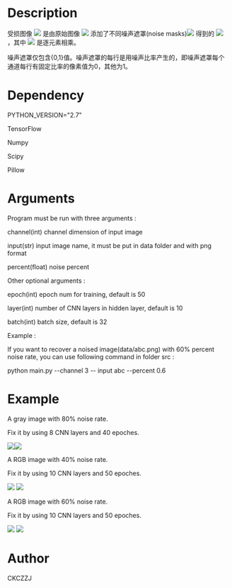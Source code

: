 # Description

受损图像 ![](http://chart.googleapis.com/chart?cht=tx&chl=x)  是由原始图像 ![](http://chart.googleapis.com/chart?cht=tx&chl=I\in%20R^{H*W*C}) 添加了不同噪声遮罩(noise masks)![](http://chart.googleapis.com/chart?cht=tx&chl=%20M\in%20R^{H*W*C}) 得到的 ![](http://chart.googleapis.com/chart?cht=tx&chl=I\odot%20M)  ，其中 ![](http://chart.googleapis.com/chart?cht=tx&chl=\odot) 是逐元素相乘。

噪声遮罩仅包含{0,1}值。噪声遮罩的每行是用噪声比率产生的，即噪声遮罩每个通道每行有固定比率的像素值为0，其他为1。



# Dependency

PYTHON_VERSION="2.7"

TensorFlow

Numpy

Scipy

Pillow



# Arguments

Program must be run with three arguments :

channel(int) channel dimension of input image

input(str) input image name, it must be put in data folder and with png format

percent(float) noise percent



Other optional arguments :

epoch(int) epoch num for training, default is 50

layer(int) number of CNN layers in hidden layer, default is 10

batch(int) batch size, default is 32



Example :

If you want to recover a noised image(data/abc.png) with 60% percent noise rate, you can use following command in folder src :

python main.py --channel 3 -- input abc --percent 0.6



# Example

A gray image with 80% noise rate.

Fix it by using 8 CNN layers and 40 epoches.

![](https://github.com/CKCZZJ/ImgRecovery/blob/master/data/A.png)![](https://github.com/CKCZZJ/ImgRecovery/blob/master/result/3150104669_A.png)



A RGB image with 40% noise rate.

Fix it by using 10 CNN layers and 50 epoches.

![](https://github.com/CKCZZJ/ImgRecovery/blob/master/data/B.png) ![](https://github.com/CKCZZJ/ImgRecovery/blob/master/result/3150104669_B.png)



A RGB image with 60% noise rate.

Fix it by using 10 CNN layers and 50 epoches.

![](https://github.com/CKCZZJ/ImgRecovery/blob/master/data/C.png) ![](https://github.com/CKCZZJ/ImgRecovery/blob/master/result/3150104669_C.png)





# Author

CKCZZJ
